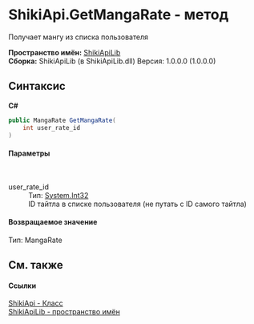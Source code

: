 # ShikiApi.GetMangaRate - метод
 

Получает мангу из списка пользователя

**Пространство имён:**&nbsp;<a href="N_ShikiApiLib">ShikiApiLib</a><br />**Сборка:**&nbsp;ShikiApiLib (в ShikiApiLib.dll) Версия: 1.0.0.0 (1.0.0.0)

## Синтаксис

**C#**<br />
``` C#
public MangaRate GetMangaRate(
	int user_rate_id
)
```


#### Параметры
&nbsp;<dl><dt>user_rate_id</dt><dd>Тип:&nbsp;<a href="http://msdn2.microsoft.com/ru-ru/library/td2s409d" target="_blank">System.Int32</a><br />ID тайтла в списке пользователя (не путать с ID самого тайтла)</dd></dl>

#### Возвращаемое значение
Тип:&nbsp;MangaRate

## См. также


#### Ссылки
<a href="T_ShikiApiLib_ShikiApi">ShikiApi - Класс</a><br /><a href="N_ShikiApiLib">ShikiApiLib - пространство имён</a><br />